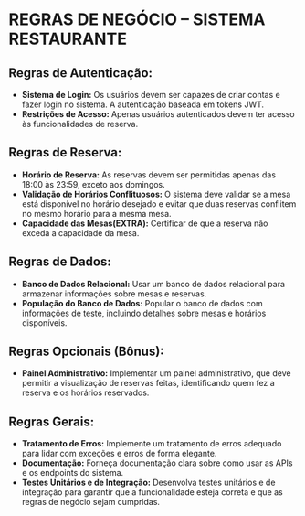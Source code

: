 # REGRAS DE NEGÓCIO – SISTEMA RESTAURANTE

## Regras de Autenticação:
- **Sistema de Login:** Os usuários devem ser capazes de criar contas e fazer login no sistema. A autenticação baseada em tokens JWT.
- **Restrições de Acesso:** Apenas usuários autenticados devem ter acesso às funcionalidades de reserva.

## Regras de Reserva:
- **Horário de Reserva:** As reservas devem ser permitidas apenas das 18:00 às 23:59, exceto aos domingos.
- **Validação de Horários Conflituosos:** O sistema deve validar se a mesa está disponível no horário desejado e evitar que duas reservas conflitem no mesmo horário para a mesma mesa.
- **Capacidade das Mesas(EXTRA):** Certificar de que a reserva não exceda a capacidade da mesa.

## Regras de Dados:
- **Banco de Dados Relacional:** Usar um banco de dados relacional para armazenar informações sobre mesas e reservas.
- **População do Banco de Dados:** Popular o banco de dados com informações de teste, incluindo detalhes sobre mesas e horários disponíveis.

## Regras Opcionais (Bônus):
- **Painel Administrativo:** Implementar  um painel administrativo, que deve permitir a visualização de reservas feitas, identificando quem fez a reserva e os horários reservados.

## Regras Gerais:
- **Tratamento de Erros:** Implemente um tratamento de erros adequado para lidar com exceções e erros de forma elegante.
- **Documentação:** Forneça documentação clara sobre como usar as APIs e os endpoints do sistema.
- **Testes Unitários e de Integração:** Desenvolva testes unitários e de integração para garantir que a funcionalidade esteja correta e que as regras de negócio sejam cumpridas.
